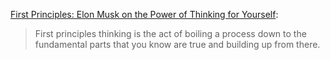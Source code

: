 
[First Principles: Elon Musk on the Power of Thinking for Yourself](https://jamesclear.com/first-principles):

<blockquote>First principles thinking is the act of boiling a process down to the fundamental parts that you know are true and building up from there.</blockquote>
